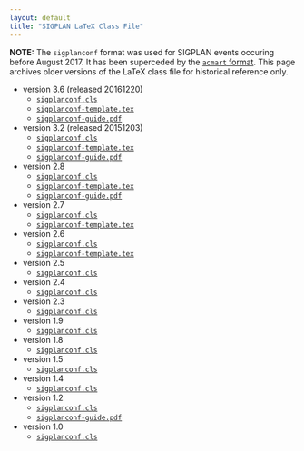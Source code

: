 ```yaml
---
layout: default
title: "SIGPLAN LaTeX Class File"
---
```


**NOTE:** The `sigplanconf` format was used for SIGPLAN events
occuring before August 2017.  It has been superceded by the
[`acmart` format](/Resources/Author).  This page archives older
versions of the LaTeX class file for historical reference only.

* version 3.6 (released 20161220)
    - [`sigplanconf.cls`](/sites/default/files/sigplanconf/3.6/sigplanconf.cls)
    - [`sigplanconf-template.tex`](/sites/default/files/sigplanconf/3.6/sigplanconf-template.tex)
    - [`sigplanconf-guide.pdf`](/sites/default/files/sigplanconf/3.6/sigplanconf-guide.pdf)
* version 3.2 (released 20151203)
    - [`sigplanconf.cls`](/sites/default/files/sigplanconf/3.2/sigplanconf.cls)
    - [`sigplanconf-template.tex`](/sites/default/files/sigplanconf/3.2/sigplanconf-template.tex)
    - [`sigplanconf-guide.pdf`](/sites/default/files/sigplanconf/3.2/sigplanconf-guide.pdf)
* version 2.8
    - [`sigplanconf.cls`](/sites/default/files/sigplanconf/2.8/sigplanconf.cls)
    - [`sigplanconf-template.tex`](/sites/default/files/sigplanconf/2.8/sigplanconf-template.tex)
    - [`sigplanconf-guide.pdf`](/sites/default/files/sigplanconf/2.8/sigplanconf-guide.pdf)
* version 2.7
    - [`sigplanconf.cls`](/sites/default/files/sigplanconf/2.7/sigplanconf.cls)
    - [`sigplanconf-template.tex`](/sites/default/files/sigplanconf/2.7/sigplanconf-template.tex)
* version 2.6
    - [`sigplanconf.cls`](/sites/default/files/sigplanconf/2.6/sigplanconf.cls)
    - [`sigplanconf-template.tex`](/sites/default/files/sigplanconf/2.6/sigplanconf-template.tex)
* version 2.5
    - [`sigplanconf.cls`](/sites/default/files/sigplanconf/2.5/sigplanconf.cls)
* version 2.4
    - [`sigplanconf.cls`](/sites/default/files/sigplanconf/2.4/sigplanconf.cls)
* version 2.3
    - [`sigplanconf.cls`](/sites/default/files/sigplanconf/2.3/sigplanconf.cls)
* version 1.9
    - [`sigplanconf.cls`](/sites/default/files/sigplanconf/1.9/sigplanconf.cls)
* version 1.8
    - [`sigplanconf.cls`](/sites/default/files/sigplanconf/1.8/sigplanconf.cls)
* version 1.5
    - [`sigplanconf.cls`](/sites/default/files/sigplanconf/1.5/sigplanconf.cls)
* version 1.4
    - [`sigplanconf.cls`](/sites/default/files/sigplanconf/1.4/sigplanconf.cls)
* version 1.2
    - [`sigplanconf.cls`](/sites/default/files/sigplanconf/1.2/sigplanconf.cls)
    - [`sigplanconf-guide.pdf`](/sites/default/files/sigplanconf/1.2/sigplanconf-guide.pdf)
* version 1.0
    - [`sigplanconf.cls`](/sites/default/files/sigplanconf/1.0/sigplanconf.cls)
